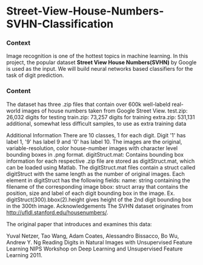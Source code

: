 # Street-View-House-Numbers-SVHN-Classification


### Context
Image recognition is one of the hottest topics in machine learning. In this project, the popular dataset __Street View House Numbers(SVHN)__ by Google is used as the input. We will build neural networks based classifiers for the task of digit prediction.


### Content
The dataset has three .zip files that contain over 600k well-labeld real-world images of house numbers taken from Google Street View. 
test.zip: 26,032 digits for testing
train.zip: 73,257 digits for training
extra.zip: 531,131 additional, somewhat less difficult samples, to use as extra training data

Additional Information
There are 10 classes, 1 for each digit. Digit '1' has label 1, '9' has label 9 and '0' has label 10.
The images are the original, variable-resolution, color house-number images with character level bounding boxes in .png format.
digitStruct.mat: Contains bounding box information for each respective .zip file are stored as digitStruct.mat, which can be loaded using Matlab. The digitStruct.mat files contain a struct called digitStruct with the same length as the number of original images.
Each element in digitStruct has the following fields:
name: string containing the filename of the corresponding image
bbox: struct array that contains the position, size and label of each digit bounding box in the image. Ex. digitStruct(300).bbox(2).height gives height of the 2nd digit bounding box in the 300th image.
Acknowledgements
The SVHN dataset originates from http://ufldl.stanford.edu/housenumbers/. 

The original paper that introduces and examines this data:

Yuval Netzer, Tao Wang, Adam Coates, Alessandro Bissacco, Bo Wu, Andrew Y. Ng Reading Digits in Natural Images with Unsupervised Feature Learning NIPS Workshop on Deep Learning and Unsupervised Feature Learning 2011.
